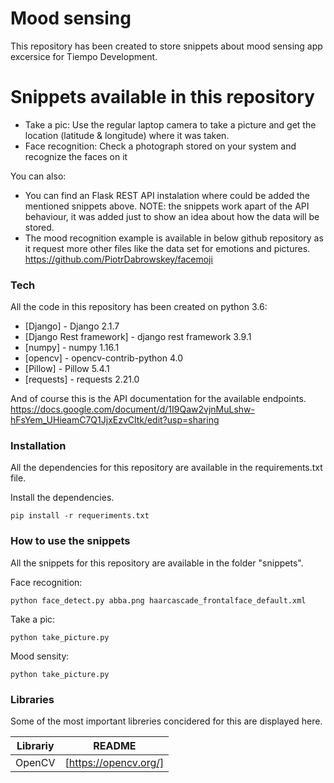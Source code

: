 # Mood sensing

This repository has been created to store snippets about mood sensing app excersice for Tiempo Development.

# Snippets available in this repository

  - Take a pic: Use the regular laptop camera to take a picture and get the location (latitude & longitude) where it was taken.
  - Face recognition: Check a photograph stored on your system and recognize the faces on it


You can also:
  - You can find an Flask REST API instalation where could be added the mentioned snippets above.
  NOTE: the snippets work apart of the API behaviour, it was added just to show an idea about how the data will be stored.
  - The mood recognition example is available in below github repository as it request more other files like the data set for emotions and pictures.
  https://github.com/PiotrDabrowskey/facemoji


### Tech

All the code in this repository has been created on python 3.6:

* [Django] - Django 2.1.7
* [Django Rest framework] - django rest framework 3.9.1
* [numpy] - numpy 1.16.1
* [opencv] - opencv-contrib-python 4.0
* [Pillow] - Pillow 5.4.1
* [requests] - requests 2.21.0


And of course this is the API documentation for the available endpoints.
https://docs.google.com/document/d/1I9Qaw2vjnMuLshw-hFsYem_UHieamC7Q1JjxEzvCltk/edit?usp=sharing

### Installation

All the dependencies for this repository are available in the requirements.txt file.

Install the dependencies.

```
pip install -r requeriments.txt
```
### How to use the snippets

All the snippets for this repository are available in the folder "snippets".

Face recognition:
```
python face_detect.py abba.png haarcascade_frontalface_default.xml
```
Take a pic:
```
python take_picture.py
```
Mood sensity:
```
python take_picture.py
```

### Libraries

Some of the most important libreries concidered for this are displayed here.

| Librariy | README |
| ------ | ------ |
| OpenCV | [https://opencv.org/] |
